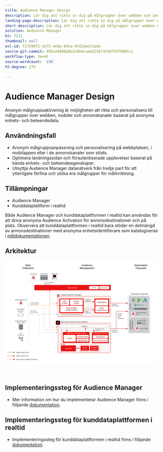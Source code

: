 ```yaml
---
title: Audience Manager Design
description: Lär dig att rikta in dig på målgrupper över webben och annonskanaler baserat på anonyma och beteendemässiga kunddata. Denna förmåga möjliggör personanpassade och konsekventa kundupplevelser i realtid på alla enheter.
landing-page-description: Lär dig att rikta in dig på målgrupper över webben och annonskanaler baserat på anonyma och beteendemässiga kunddata.
short-description: Lär dig att rikta in dig på målgrupper över webben och annonskanaler baserat på anonyma och beteendemässiga kunddata.
solution: Audience Manager
kt: 7211
thumbnail: null
exl-id: f17599f1-2e75-4cbe-841a-9fd1dae71ada
source-git-commit: 495a2480828e2c6b4caa41226f4fe67437b081c1
workflow-type: tm+mt
source-wordcount: '236'
ht-degree: 27%

---
```


# Audience Manager Design

Anonym målgruppsaktivering är möjligheten att rikta och personalisera till målgrupper över webben, mobiler och annonskanaler baserat på anonyma enhets- och beteendedata.

## Användningsfall

* Anonym målgruppsanpassning och personalisering på webbplatsen, i mobilappen eller i de annonskanaler som stöds.
* Optimera landningssidan och förautentiserade upplevelser baserat på kända enhets- och beteendeegenskaper.
* Utnyttja Audience Manager datanätverk från tredje part för att ytterligare förfina och utöka era målgrupper för målinriktning.


## Tillämpningar

* Audience Manager
* Kunddataplattform i realtid

Både Audience Manager och kunddataplattformen i realtid kan användas för att driva anonyma Audience Activation för annonsdestinationer och på plats. Observera att kunddataplattformen i realtid bara stöder en delmängd av annonsdestinationer med anonyma enhetsidentifierare som katalogiseras i [måldokumentationen](https://experienceleague.adobe.com/docs/experience-platform/destinations/catalog/advertising/overview.html?lang=sv-SE).

## Arkitektur

![Referensarkitektur för den anonyma Audience Activation-designen](assets/anonymous_activation.svg)

<br>

## Implementeringssteg för Audience Manager

* Mer information om hur du implementerar Audience Manager finns i följande [dokumentation](https://experienceleague.adobe.com/docs/audience-manager/user-guide/implementation-integration-guides/implement-audience-manager.html?lang=sv-SE).

## Implementeringssteg för kunddataplattformen i realtid

* Implementeringssteg för kunddataplattformen i realtid finns i följande [dokumentation](https://experienceleague.adobe.com/sv/docs/experience-platform/rtcdp/home).